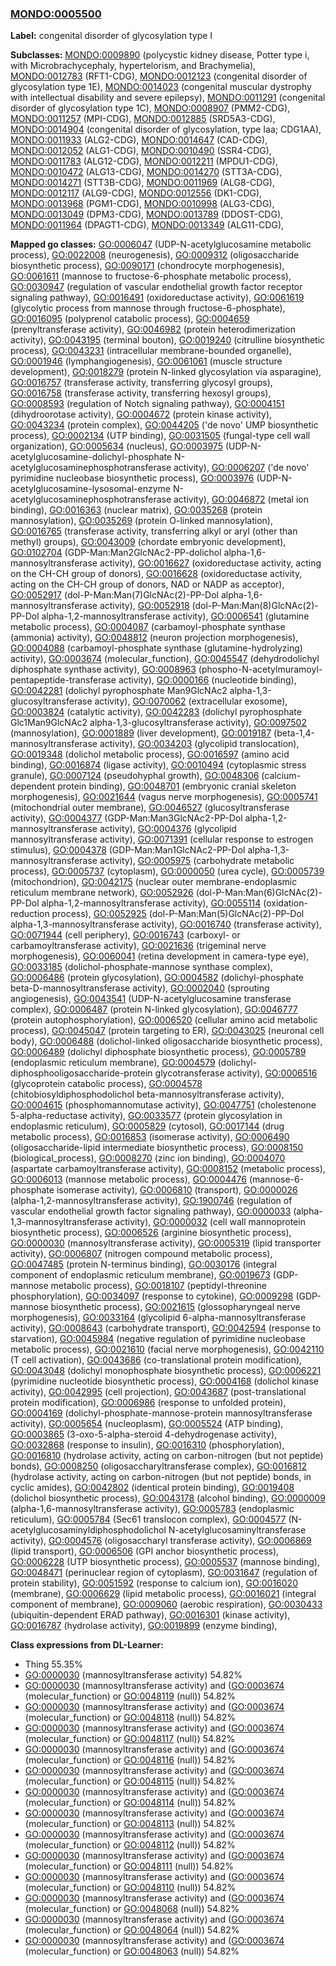 
### [MONDO:0005500](http://purl.obolibrary.org/obo/MONDO_0005500)
**Label:** congenital disorder of glycosylation type I

**Subclasses:** [MONDO:0009890](http://purl.obolibrary.org/obo/MONDO_0009890) (polycystic kidney disease, Potter type i, with Microbrachycephaly, hypertelorism, and Brachymelia), [MONDO:0012783](http://purl.obolibrary.org/obo/MONDO_0012783) (RFT1-CDG), [MONDO:0012123](http://purl.obolibrary.org/obo/MONDO_0012123) (congenital disorder of glycosylation type 1E), [MONDO:0014023](http://purl.obolibrary.org/obo/MONDO_0014023) (congenital muscular dystrophy with intellectual disability and severe epilepsy), [MONDO:0011291](http://purl.obolibrary.org/obo/MONDO_0011291) (congenital disorder of glycosylation type 1C), [MONDO:0008907](http://purl.obolibrary.org/obo/MONDO_0008907) (PMM2-CDG), [MONDO:0011257](http://purl.obolibrary.org/obo/MONDO_0011257) (MPI-CDG), [MONDO:0012885](http://purl.obolibrary.org/obo/MONDO_0012885) (SRD5A3-CDG), [MONDO:0014904](http://purl.obolibrary.org/obo/MONDO_0014904) (congenital disorder of glycosylation, type Iaa; CDG1AA), [MONDO:0011933](http://purl.obolibrary.org/obo/MONDO_0011933) (ALG2-CDG), [MONDO:0014647](http://purl.obolibrary.org/obo/MONDO_0014647) (CAD-CDG), [MONDO:0012052](http://purl.obolibrary.org/obo/MONDO_0012052) (ALG1-CDG), [MONDO:0010490](http://purl.obolibrary.org/obo/MONDO_0010490) (SSR4-CDG), [MONDO:0011783](http://purl.obolibrary.org/obo/MONDO_0011783) (ALG12-CDG), [MONDO:0012211](http://purl.obolibrary.org/obo/MONDO_0012211) (MPDU1-CDG), [MONDO:0010472](http://purl.obolibrary.org/obo/MONDO_0010472) (ALG13-CDG), [MONDO:0014270](http://purl.obolibrary.org/obo/MONDO_0014270) (STT3A-CDG), [MONDO:0014271](http://purl.obolibrary.org/obo/MONDO_0014271) (STT3B-CDG), [MONDO:0011969](http://purl.obolibrary.org/obo/MONDO_0011969) (ALG8-CDG), [MONDO:0012117](http://purl.obolibrary.org/obo/MONDO_0012117) (ALG9-CDG), [MONDO:0012556](http://purl.obolibrary.org/obo/MONDO_0012556) (DK1-CDG), [MONDO:0013968](http://purl.obolibrary.org/obo/MONDO_0013968) (PGM1-CDG), [MONDO:0010998](http://purl.obolibrary.org/obo/MONDO_0010998) (ALG3-CDG), [MONDO:0013049](http://purl.obolibrary.org/obo/MONDO_0013049) (DPM3-CDG), [MONDO:0013789](http://purl.obolibrary.org/obo/MONDO_0013789) (DDOST-CDG), [MONDO:0011964](http://purl.obolibrary.org/obo/MONDO_0011964) (DPAGT1-CDG), [MONDO:0013349](http://purl.obolibrary.org/obo/MONDO_0013349) (ALG11-CDG), 

**Mapped go classes:** [GO:0006047](http://purl.obolibrary.org/obo/GO_0006047) (UDP-N-acetylglucosamine metabolic process), [GO:0022008](http://purl.obolibrary.org/obo/GO_0022008) (neurogenesis), [GO:0009312](http://purl.obolibrary.org/obo/GO_0009312) (oligosaccharide biosynthetic process), [GO:0090171](http://purl.obolibrary.org/obo/GO_0090171) (chondrocyte morphogenesis), [GO:0061611](http://purl.obolibrary.org/obo/GO_0061611) (mannose to fructose-6-phosphate metabolic process), [GO:0030947](http://purl.obolibrary.org/obo/GO_0030947) (regulation of vascular endothelial growth factor receptor signaling pathway), [GO:0016491](http://purl.obolibrary.org/obo/GO_0016491) (oxidoreductase activity), [GO:0061619](http://purl.obolibrary.org/obo/GO_0061619) (glycolytic process from mannose through fructose-6-phosphate), [GO:0016095](http://purl.obolibrary.org/obo/GO_0016095) (polyprenol catabolic process), [GO:0004659](http://purl.obolibrary.org/obo/GO_0004659) (prenyltransferase activity), [GO:0046982](http://purl.obolibrary.org/obo/GO_0046982) (protein heterodimerization activity), [GO:0043195](http://purl.obolibrary.org/obo/GO_0043195) (terminal bouton), [GO:0019240](http://purl.obolibrary.org/obo/GO_0019240) (citrulline biosynthetic process), [GO:0043231](http://purl.obolibrary.org/obo/GO_0043231) (intracellular membrane-bounded organelle), [GO:0001946](http://purl.obolibrary.org/obo/GO_0001946) (lymphangiogenesis), [GO:0061061](http://purl.obolibrary.org/obo/GO_0061061) (muscle structure development), [GO:0018279](http://purl.obolibrary.org/obo/GO_0018279) (protein N-linked glycosylation via asparagine), [GO:0016757](http://purl.obolibrary.org/obo/GO_0016757) (transferase activity, transferring glycosyl groups), [GO:0016758](http://purl.obolibrary.org/obo/GO_0016758) (transferase activity, transferring hexosyl groups), [GO:0008593](http://purl.obolibrary.org/obo/GO_0008593) (regulation of Notch signaling pathway), [GO:0004151](http://purl.obolibrary.org/obo/GO_0004151) (dihydroorotase activity), [GO:0004672](http://purl.obolibrary.org/obo/GO_0004672) (protein kinase activity), [GO:0043234](http://purl.obolibrary.org/obo/GO_0043234) (protein complex), [GO:0044205](http://purl.obolibrary.org/obo/GO_0044205) ('de novo' UMP biosynthetic process), [GO:0002134](http://purl.obolibrary.org/obo/GO_0002134) (UTP binding), [GO:0031505](http://purl.obolibrary.org/obo/GO_0031505) (fungal-type cell wall organization), [GO:0005634](http://purl.obolibrary.org/obo/GO_0005634) (nucleus), [GO:0003975](http://purl.obolibrary.org/obo/GO_0003975) (UDP-N-acetylglucosamine-dolichyl-phosphate N-acetylglucosaminephosphotransferase activity), [GO:0006207](http://purl.obolibrary.org/obo/GO_0006207) ('de novo' pyrimidine nucleobase biosynthetic process), [GO:0003976](http://purl.obolibrary.org/obo/GO_0003976) (UDP-N-acetylglucosamine-lysosomal-enzyme N-acetylglucosaminephosphotransferase activity), [GO:0046872](http://purl.obolibrary.org/obo/GO_0046872) (metal ion binding), [GO:0016363](http://purl.obolibrary.org/obo/GO_0016363) (nuclear matrix), [GO:0035268](http://purl.obolibrary.org/obo/GO_0035268) (protein mannosylation), [GO:0035269](http://purl.obolibrary.org/obo/GO_0035269) (protein O-linked mannosylation), [GO:0016765](http://purl.obolibrary.org/obo/GO_0016765) (transferase activity, transferring alkyl or aryl (other than methyl) groups), [GO:0043009](http://purl.obolibrary.org/obo/GO_0043009) (chordate embryonic development), [GO:0102704](http://purl.obolibrary.org/obo/GO_0102704) (GDP-Man:Man2GlcNAc2-PP-dolichol alpha-1,6-mannosyltransferase activity), [GO:0016627](http://purl.obolibrary.org/obo/GO_0016627) (oxidoreductase activity, acting on the CH-CH group of donors), [GO:0016628](http://purl.obolibrary.org/obo/GO_0016628) (oxidoreductase activity, acting on the CH-CH group of donors, NAD or NADP as acceptor), [GO:0052917](http://purl.obolibrary.org/obo/GO_0052917) (dol-P-Man:Man(7)GlcNAc(2)-PP-Dol alpha-1,6-mannosyltransferase activity), [GO:0052918](http://purl.obolibrary.org/obo/GO_0052918) (dol-P-Man:Man(8)GlcNAc(2)-PP-Dol alpha-1,2-mannosyltransferase activity), [GO:0006541](http://purl.obolibrary.org/obo/GO_0006541) (glutamine metabolic process), [GO:0004087](http://purl.obolibrary.org/obo/GO_0004087) (carbamoyl-phosphate synthase (ammonia) activity), [GO:0048812](http://purl.obolibrary.org/obo/GO_0048812) (neuron projection morphogenesis), [GO:0004088](http://purl.obolibrary.org/obo/GO_0004088) (carbamoyl-phosphate synthase (glutamine-hydrolyzing) activity), [GO:0003674](http://purl.obolibrary.org/obo/GO_0003674) (molecular_function), [GO:0045547](http://purl.obolibrary.org/obo/GO_0045547) (dehydrodolichyl diphosphate synthase activity), [GO:0008963](http://purl.obolibrary.org/obo/GO_0008963) (phospho-N-acetylmuramoyl-pentapeptide-transferase activity), [GO:0000166](http://purl.obolibrary.org/obo/GO_0000166) (nucleotide binding), [GO:0042281](http://purl.obolibrary.org/obo/GO_0042281) (dolichyl pyrophosphate Man9GlcNAc2 alpha-1,3-glucosyltransferase activity), [GO:0070062](http://purl.obolibrary.org/obo/GO_0070062) (extracellular exosome), [GO:0003824](http://purl.obolibrary.org/obo/GO_0003824) (catalytic activity), [GO:0042283](http://purl.obolibrary.org/obo/GO_0042283) (dolichyl pyrophosphate Glc1Man9GlcNAc2 alpha-1,3-glucosyltransferase activity), [GO:0097502](http://purl.obolibrary.org/obo/GO_0097502) (mannosylation), [GO:0001889](http://purl.obolibrary.org/obo/GO_0001889) (liver development), [GO:0019187](http://purl.obolibrary.org/obo/GO_0019187) (beta-1,4-mannosyltransferase activity), [GO:0034203](http://purl.obolibrary.org/obo/GO_0034203) (glycolipid translocation), [GO:0019348](http://purl.obolibrary.org/obo/GO_0019348) (dolichol metabolic process), [GO:0016597](http://purl.obolibrary.org/obo/GO_0016597) (amino acid binding), [GO:0016874](http://purl.obolibrary.org/obo/GO_0016874) (ligase activity), [GO:0010494](http://purl.obolibrary.org/obo/GO_0010494) (cytoplasmic stress granule), [GO:0007124](http://purl.obolibrary.org/obo/GO_0007124) (pseudohyphal growth), [GO:0048306](http://purl.obolibrary.org/obo/GO_0048306) (calcium-dependent protein binding), [GO:0048701](http://purl.obolibrary.org/obo/GO_0048701) (embryonic cranial skeleton morphogenesis), [GO:0021644](http://purl.obolibrary.org/obo/GO_0021644) (vagus nerve morphogenesis), [GO:0005741](http://purl.obolibrary.org/obo/GO_0005741) (mitochondrial outer membrane), [GO:0046527](http://purl.obolibrary.org/obo/GO_0046527) (glucosyltransferase activity), [GO:0004377](http://purl.obolibrary.org/obo/GO_0004377) (GDP-Man:Man3GlcNAc2-PP-Dol alpha-1,2-mannosyltransferase activity), [GO:0004376](http://purl.obolibrary.org/obo/GO_0004376) (glycolipid mannosyltransferase activity), [GO:0071391](http://purl.obolibrary.org/obo/GO_0071391) (cellular response to estrogen stimulus), [GO:0004378](http://purl.obolibrary.org/obo/GO_0004378) (GDP-Man:Man1GlcNAc2-PP-Dol alpha-1,3-mannosyltransferase activity), [GO:0005975](http://purl.obolibrary.org/obo/GO_0005975) (carbohydrate metabolic process), [GO:0005737](http://purl.obolibrary.org/obo/GO_0005737) (cytoplasm), [GO:0000050](http://purl.obolibrary.org/obo/GO_0000050) (urea cycle), [GO:0005739](http://purl.obolibrary.org/obo/GO_0005739) (mitochondrion), [GO:0042175](http://purl.obolibrary.org/obo/GO_0042175) (nuclear outer membrane-endoplasmic reticulum membrane network), [GO:0052926](http://purl.obolibrary.org/obo/GO_0052926) (dol-P-Man:Man(6)GlcNAc(2)-PP-Dol alpha-1,2-mannosyltransferase activity), [GO:0055114](http://purl.obolibrary.org/obo/GO_0055114) (oxidation-reduction process), [GO:0052925](http://purl.obolibrary.org/obo/GO_0052925) (dol-P-Man:Man(5)GlcNAc(2)-PP-Dol alpha-1,3-mannosyltransferase activity), [GO:0016740](http://purl.obolibrary.org/obo/GO_0016740) (transferase activity), [GO:0071944](http://purl.obolibrary.org/obo/GO_0071944) (cell periphery), [GO:0016743](http://purl.obolibrary.org/obo/GO_0016743) (carboxyl- or carbamoyltransferase activity), [GO:0021636](http://purl.obolibrary.org/obo/GO_0021636) (trigeminal nerve morphogenesis), [GO:0060041](http://purl.obolibrary.org/obo/GO_0060041) (retina development in camera-type eye), [GO:0033185](http://purl.obolibrary.org/obo/GO_0033185) (dolichol-phosphate-mannose synthase complex), [GO:0006486](http://purl.obolibrary.org/obo/GO_0006486) (protein glycosylation), [GO:0004582](http://purl.obolibrary.org/obo/GO_0004582) (dolichyl-phosphate beta-D-mannosyltransferase activity), [GO:0002040](http://purl.obolibrary.org/obo/GO_0002040) (sprouting angiogenesis), [GO:0043541](http://purl.obolibrary.org/obo/GO_0043541) (UDP-N-acetylglucosamine transferase complex), [GO:0006487](http://purl.obolibrary.org/obo/GO_0006487) (protein N-linked glycosylation), [GO:0046777](http://purl.obolibrary.org/obo/GO_0046777) (protein autophosphorylation), [GO:0006520](http://purl.obolibrary.org/obo/GO_0006520) (cellular amino acid metabolic process), [GO:0045047](http://purl.obolibrary.org/obo/GO_0045047) (protein targeting to ER), [GO:0043025](http://purl.obolibrary.org/obo/GO_0043025) (neuronal cell body), [GO:0006488](http://purl.obolibrary.org/obo/GO_0006488) (dolichol-linked oligosaccharide biosynthetic process), [GO:0006489](http://purl.obolibrary.org/obo/GO_0006489) (dolichyl diphosphate biosynthetic process), [GO:0005789](http://purl.obolibrary.org/obo/GO_0005789) (endoplasmic reticulum membrane), [GO:0004579](http://purl.obolibrary.org/obo/GO_0004579) (dolichyl-diphosphooligosaccharide-protein glycotransferase activity), [GO:0006516](http://purl.obolibrary.org/obo/GO_0006516) (glycoprotein catabolic process), [GO:0004578](http://purl.obolibrary.org/obo/GO_0004578) (chitobiosyldiphosphodolichol beta-mannosyltransferase activity), [GO:0004615](http://purl.obolibrary.org/obo/GO_0004615) (phosphomannomutase activity), [GO:0047751](http://purl.obolibrary.org/obo/GO_0047751) (cholestenone 5-alpha-reductase activity), [GO:0033577](http://purl.obolibrary.org/obo/GO_0033577) (protein glycosylation in endoplasmic reticulum), [GO:0005829](http://purl.obolibrary.org/obo/GO_0005829) (cytosol), [GO:0017144](http://purl.obolibrary.org/obo/GO_0017144) (drug metabolic process), [GO:0016853](http://purl.obolibrary.org/obo/GO_0016853) (isomerase activity), [GO:0006490](http://purl.obolibrary.org/obo/GO_0006490) (oligosaccharide-lipid intermediate biosynthetic process), [GO:0008150](http://purl.obolibrary.org/obo/GO_0008150) (biological_process), [GO:0008270](http://purl.obolibrary.org/obo/GO_0008270) (zinc ion binding), [GO:0004070](http://purl.obolibrary.org/obo/GO_0004070) (aspartate carbamoyltransferase activity), [GO:0008152](http://purl.obolibrary.org/obo/GO_0008152) (metabolic process), [GO:0006013](http://purl.obolibrary.org/obo/GO_0006013) (mannose metabolic process), [GO:0004476](http://purl.obolibrary.org/obo/GO_0004476) (mannose-6-phosphate isomerase activity), [GO:0006810](http://purl.obolibrary.org/obo/GO_0006810) (transport), [GO:0000026](http://purl.obolibrary.org/obo/GO_0000026) (alpha-1,2-mannosyltransferase activity), [GO:1900746](http://purl.obolibrary.org/obo/GO_1900746) (regulation of vascular endothelial growth factor signaling pathway), [GO:0000033](http://purl.obolibrary.org/obo/GO_0000033) (alpha-1,3-mannosyltransferase activity), [GO:0000032](http://purl.obolibrary.org/obo/GO_0000032) (cell wall mannoprotein biosynthetic process), [GO:0006526](http://purl.obolibrary.org/obo/GO_0006526) (arginine biosynthetic process), [GO:0000030](http://purl.obolibrary.org/obo/GO_0000030) (mannosyltransferase activity), [GO:0005319](http://purl.obolibrary.org/obo/GO_0005319) (lipid transporter activity), [GO:0006807](http://purl.obolibrary.org/obo/GO_0006807) (nitrogen compound metabolic process), [GO:0047485](http://purl.obolibrary.org/obo/GO_0047485) (protein N-terminus binding), [GO:0030176](http://purl.obolibrary.org/obo/GO_0030176) (integral component of endoplasmic reticulum membrane), [GO:0019673](http://purl.obolibrary.org/obo/GO_0019673) (GDP-mannose metabolic process), [GO:0018107](http://purl.obolibrary.org/obo/GO_0018107) (peptidyl-threonine phosphorylation), [GO:0034097](http://purl.obolibrary.org/obo/GO_0034097) (response to cytokine), [GO:0009298](http://purl.obolibrary.org/obo/GO_0009298) (GDP-mannose biosynthetic process), [GO:0021615](http://purl.obolibrary.org/obo/GO_0021615) (glossopharyngeal nerve morphogenesis), [GO:0033164](http://purl.obolibrary.org/obo/GO_0033164) (glycolipid 6-alpha-mannosyltransferase activity), [GO:0008643](http://purl.obolibrary.org/obo/GO_0008643) (carbohydrate transport), [GO:0042594](http://purl.obolibrary.org/obo/GO_0042594) (response to starvation), [GO:0045984](http://purl.obolibrary.org/obo/GO_0045984) (negative regulation of pyrimidine nucleobase metabolic process), [GO:0021610](http://purl.obolibrary.org/obo/GO_0021610) (facial nerve morphogenesis), [GO:0042110](http://purl.obolibrary.org/obo/GO_0042110) (T cell activation), [GO:0043686](http://purl.obolibrary.org/obo/GO_0043686) (co-translational protein modification), [GO:0043048](http://purl.obolibrary.org/obo/GO_0043048) (dolichyl monophosphate biosynthetic process), [GO:0006221](http://purl.obolibrary.org/obo/GO_0006221) (pyrimidine nucleotide biosynthetic process), [GO:0004168](http://purl.obolibrary.org/obo/GO_0004168) (dolichol kinase activity), [GO:0042995](http://purl.obolibrary.org/obo/GO_0042995) (cell projection), [GO:0043687](http://purl.obolibrary.org/obo/GO_0043687) (post-translational protein modification), [GO:0006986](http://purl.obolibrary.org/obo/GO_0006986) (response to unfolded protein), [GO:0004169](http://purl.obolibrary.org/obo/GO_0004169) (dolichyl-phosphate-mannose-protein mannosyltransferase activity), [GO:0005654](http://purl.obolibrary.org/obo/GO_0005654) (nucleoplasm), [GO:0005524](http://purl.obolibrary.org/obo/GO_0005524) (ATP binding), [GO:0003865](http://purl.obolibrary.org/obo/GO_0003865) (3-oxo-5-alpha-steroid 4-dehydrogenase activity), [GO:0032868](http://purl.obolibrary.org/obo/GO_0032868) (response to insulin), [GO:0016310](http://purl.obolibrary.org/obo/GO_0016310) (phosphorylation), [GO:0016810](http://purl.obolibrary.org/obo/GO_0016810) (hydrolase activity, acting on carbon-nitrogen (but not peptide) bonds), [GO:0008250](http://purl.obolibrary.org/obo/GO_0008250) (oligosaccharyltransferase complex), [GO:0016812](http://purl.obolibrary.org/obo/GO_0016812) (hydrolase activity, acting on carbon-nitrogen (but not peptide) bonds, in cyclic amides), [GO:0042802](http://purl.obolibrary.org/obo/GO_0042802) (identical protein binding), [GO:0019408](http://purl.obolibrary.org/obo/GO_0019408) (dolichol biosynthetic process), [GO:0043178](http://purl.obolibrary.org/obo/GO_0043178) (alcohol binding), [GO:0000009](http://purl.obolibrary.org/obo/GO_0000009) (alpha-1,6-mannosyltransferase activity), [GO:0005783](http://purl.obolibrary.org/obo/GO_0005783) (endoplasmic reticulum), [GO:0005784](http://purl.obolibrary.org/obo/GO_0005784) (Sec61 translocon complex), [GO:0004577](http://purl.obolibrary.org/obo/GO_0004577) (N-acetylglucosaminyldiphosphodolichol N-acetylglucosaminyltransferase activity), [GO:0004576](http://purl.obolibrary.org/obo/GO_0004576) (oligosaccharyl transferase activity), [GO:0006869](http://purl.obolibrary.org/obo/GO_0006869) (lipid transport), [GO:0006506](http://purl.obolibrary.org/obo/GO_0006506) (GPI anchor biosynthetic process), [GO:0006228](http://purl.obolibrary.org/obo/GO_0006228) (UTP biosynthetic process), [GO:0005537](http://purl.obolibrary.org/obo/GO_0005537) (mannose binding), [GO:0048471](http://purl.obolibrary.org/obo/GO_0048471) (perinuclear region of cytoplasm), [GO:0031647](http://purl.obolibrary.org/obo/GO_0031647) (regulation of protein stability), [GO:0051592](http://purl.obolibrary.org/obo/GO_0051592) (response to calcium ion), [GO:0016020](http://purl.obolibrary.org/obo/GO_0016020) (membrane), [GO:0006629](http://purl.obolibrary.org/obo/GO_0006629) (lipid metabolic process), [GO:0016021](http://purl.obolibrary.org/obo/GO_0016021) (integral component of membrane), [GO:0009060](http://purl.obolibrary.org/obo/GO_0009060) (aerobic respiration), [GO:0030433](http://purl.obolibrary.org/obo/GO_0030433) (ubiquitin-dependent ERAD pathway), [GO:0016301](http://purl.obolibrary.org/obo/GO_0016301) (kinase activity), [GO:0016787](http://purl.obolibrary.org/obo/GO_0016787) (hydrolase activity), [GO:0019899](http://purl.obolibrary.org/obo/GO_0019899) (enzyme binding), 

**Class expressions from DL-Learner:**

- Thing 55.35%
- [GO:0000030](http://purl.obolibrary.org/obo/GO_0000030) (mannosyltransferase activity) 54.82%
- [GO:0000030](http://purl.obolibrary.org/obo/GO_0000030) (mannosyltransferase activity) and ([GO:0003674](http://purl.obolibrary.org/obo/GO_0003674) (molecular_function) or [GO:0048119](http://purl.obolibrary.org/obo/GO_0048119) (null)) 54.82%
- [GO:0000030](http://purl.obolibrary.org/obo/GO_0000030) (mannosyltransferase activity) and ([GO:0003674](http://purl.obolibrary.org/obo/GO_0003674) (molecular_function) or [GO:0048118](http://purl.obolibrary.org/obo/GO_0048118) (null)) 54.82%
- [GO:0000030](http://purl.obolibrary.org/obo/GO_0000030) (mannosyltransferase activity) and ([GO:0003674](http://purl.obolibrary.org/obo/GO_0003674) (molecular_function) or [GO:0048117](http://purl.obolibrary.org/obo/GO_0048117) (null)) 54.82%
- [GO:0000030](http://purl.obolibrary.org/obo/GO_0000030) (mannosyltransferase activity) and ([GO:0003674](http://purl.obolibrary.org/obo/GO_0003674) (molecular_function) or [GO:0048116](http://purl.obolibrary.org/obo/GO_0048116) (null)) 54.82%
- [GO:0000030](http://purl.obolibrary.org/obo/GO_0000030) (mannosyltransferase activity) and ([GO:0003674](http://purl.obolibrary.org/obo/GO_0003674) (molecular_function) or [GO:0048115](http://purl.obolibrary.org/obo/GO_0048115) (null)) 54.82%
- [GO:0000030](http://purl.obolibrary.org/obo/GO_0000030) (mannosyltransferase activity) and ([GO:0003674](http://purl.obolibrary.org/obo/GO_0003674) (molecular_function) or [GO:0048114](http://purl.obolibrary.org/obo/GO_0048114) (null)) 54.82%
- [GO:0000030](http://purl.obolibrary.org/obo/GO_0000030) (mannosyltransferase activity) and ([GO:0003674](http://purl.obolibrary.org/obo/GO_0003674) (molecular_function) or [GO:0048113](http://purl.obolibrary.org/obo/GO_0048113) (null)) 54.82%
- [GO:0000030](http://purl.obolibrary.org/obo/GO_0000030) (mannosyltransferase activity) and ([GO:0003674](http://purl.obolibrary.org/obo/GO_0003674) (molecular_function) or [GO:0048112](http://purl.obolibrary.org/obo/GO_0048112) (null)) 54.82%
- [GO:0000030](http://purl.obolibrary.org/obo/GO_0000030) (mannosyltransferase activity) and ([GO:0003674](http://purl.obolibrary.org/obo/GO_0003674) (molecular_function) or [GO:0048111](http://purl.obolibrary.org/obo/GO_0048111) (null)) 54.82%
- [GO:0000030](http://purl.obolibrary.org/obo/GO_0000030) (mannosyltransferase activity) and ([GO:0003674](http://purl.obolibrary.org/obo/GO_0003674) (molecular_function) or [GO:0048110](http://purl.obolibrary.org/obo/GO_0048110) (null)) 54.82%
- [GO:0000030](http://purl.obolibrary.org/obo/GO_0000030) (mannosyltransferase activity) and ([GO:0003674](http://purl.obolibrary.org/obo/GO_0003674) (molecular_function) or [GO:0048068](http://purl.obolibrary.org/obo/GO_0048068) (null)) 54.82%
- [GO:0000030](http://purl.obolibrary.org/obo/GO_0000030) (mannosyltransferase activity) and ([GO:0003674](http://purl.obolibrary.org/obo/GO_0003674) (molecular_function) or [GO:0048064](http://purl.obolibrary.org/obo/GO_0048064) (null)) 54.82%
- [GO:0000030](http://purl.obolibrary.org/obo/GO_0000030) (mannosyltransferase activity) and ([GO:0003674](http://purl.obolibrary.org/obo/GO_0003674) (molecular_function) or [GO:0048063](http://purl.obolibrary.org/obo/GO_0048063) (null)) 54.82%


